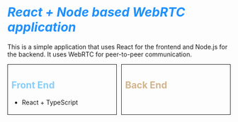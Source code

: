 <h1 style="color: dodgerblue; font-style: italic;" aria-description="Project description: A web application fo WebRTC developed React and Node">React + Node based WebRTC application</h1>
<p>This is a simple application that uses React for the frontend and Node.js for the backend. It
uses WebRTC for peer-to-peer communication.</p>
<section style="display: flex; flex-wrap: wrap; gap: 10px;">
<div style="border: 1px solid; width: calc(50% - 5px); padding: 5px 8px; box-sizing: border-box;">
  <h2 style="color: lightskyblue;">Front End</h2>
  <ul>
    <li>React + TypeScript</li>
  </ul>
</div>
<div style="border: 1px solid; width: calc(50% - 5px); padding: 5px 8px; box-sizing: border-box;">
  <h2 style="color: tan;">Back End</h2>
</div>
</section>
